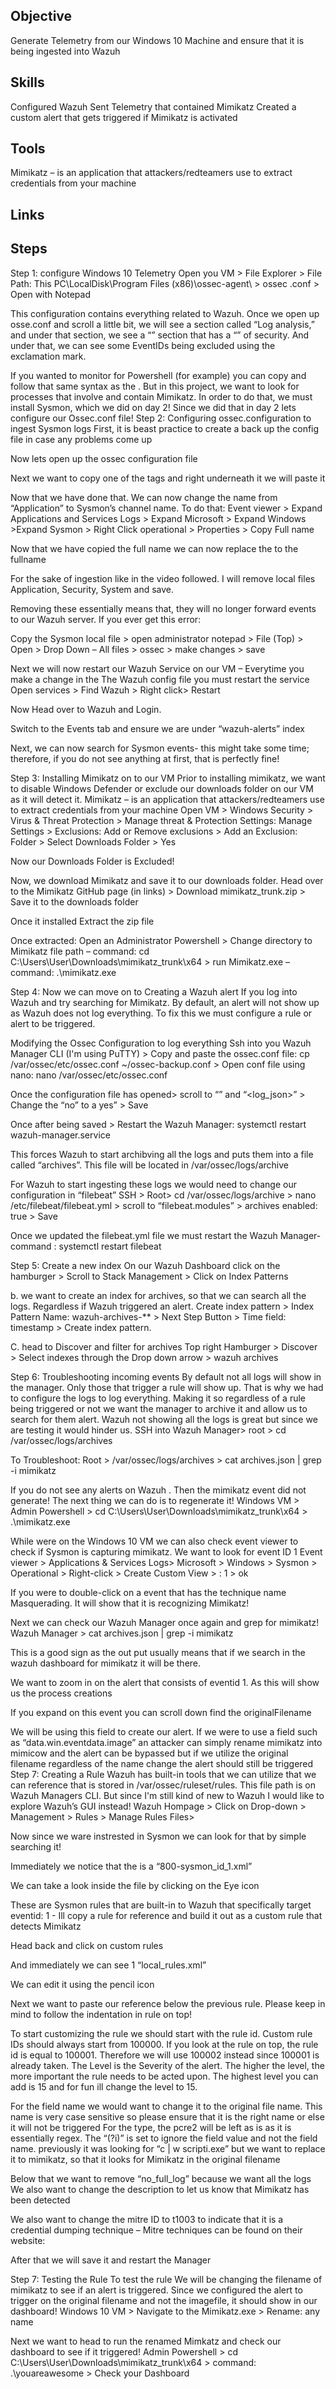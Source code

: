 ## Objective
Generate Telemetry from our Windows 10 Machine and ensure that it is being ingested into Wazuh
## Skills
Configured Wazuh
Sent Telemetry that contained Mimikatz
Created a custom alert that gets triggered if Mimikatz is activated
## Tools
Mimikatz – is an application that attackers/redteamers use to extract credentials from your machine

## Links


## Steps
Step 1: configure Windows 10 Telemetry
Open you VM > File Explorer > File Path: This PC\LocalDisk\Program Files (x86)\ossec-agent\ > ossec .conf > Open with Notepad




This configuration contains everything related to Wazuh.
Once we open up osse.conf and scroll a little bit, we will see a section called “Log analysis,” and under that section, we see a “<local file>” section that has a “<location>” of security. And under that, we can see some EventIDs being excluded using the exclamation mark.

If you wanted to monitor for Powershell (for example) you can copy and follow that same syntax as the <local file>. But in this project, we want to look for processes that involve and contain Mimikatz. In order to do that, we must install Sysmon, which we did on day 2! Since we did that in day 2 lets configure our Ossec.conf file!
Step 2: Configuring ossec.configuration to ingest Sysmon logs
First, it is beast practice to create a back up the config file in case any problems come up


Now lets open up the ossec configuration file

Next we want to copy one of the <local file> tags and right underneath it we will paste it


Now that we have done that. We can now change the <location> name from “Application” to Sysmon’s channel name. To do that:
Event viewer > Expand Applications and Services Logs > Expand Microsoft > Expand Windows >Expand Sysmon > Right Click operational > Properties >  Copy Full name



Now that we have copied the full name we can now replace the <location> to the fullname


For the sake of ingestion like in the video followed. I will remove local files Application, Security, System and save.


Removing these essentially means that, they will no longer forward events to our Wazuh server.
If you ever get this error:

Copy the Sysmon local file > open administrator notepad > File (Top) > Open > Drop Down – All files > ossec > make changes > save



Next we will now restart our Wazuh Service on our VM – Everytime you make a change in the The Wazuh config file you must restart the service
Open services > Find Wazuh > Right click> Restart


Now Head over to Wazuh and Login.

Switch to the Events tab and ensure we are under “wazuh-alerts” index

Next, we can now search for Sysmon events- this might take some time; therefore, if you do not see anything at first, that is perfectly fine!

Step 3: Installing Mimikatz on to our VM
Prior to installing mimikatz, we want to disable Windows Defender or exclude our downloads folder on our VM as it will detect it.
Mimikatz – is an application that attackers/redteamers use to extract credentials from your machine
Open VM > Windows Security > Virus & Threat Protection > Manage threat & Protection Settings: Manage Settings > Exclusions: Add or Remove exclusions > Add an Exclusion: Folder > Select Downloads Folder > Yes





Now our Downloads Folder is Excluded!

Now, we download Mimikatz and save it to our downloads folder.
Head over to the Mimikatz GitHub page (in links) > Download mimikatz_trunk.zip > Save it to the downloads folder

Once it installed Extract the zip file



Once extracted:
Open an Administrator Powershell > Change directory to Mimikatz file path – command: cd C:\Users\User\Downloads\mimikatz_trunk\x64 > run Mimikatz.exe – command: .\mimikatz.exe



Step 4: Now we can move on to Creating a Wazuh alert
If you log into Wazuh and try searching for Mimikatz. By default, an alert will not show up as Wazuh does not log everything. To fix this we must configure a rule or alert to be triggered.

Modifying the Ossec Configuration to log everything
Ssh into you Wazuh Manager CLI (I'm using PuTTY) > Copy and paste the ossec.conf file: cp /var/ossec/etc/ossec.conf ~/ossec-backup.conf > Open conf file using nano: nano /var/ossec/etc/ossec.conf



Once the configuration file has opened> scroll to “<logall>” and “<log_json>” > Change the  “no” to a yes” > Save


Once after being saved > Restart the Wazuh Manager: systemctl restart wazuh-manager.service

This forces Wazuh to start archibving all the logs and puts them into a file called “archives”. This file will be located in /var/ossec/logs/archive

For Wazuh to start ingesting these logs we would need to change our configuration in “filebeat”
SSH > Root> cd /var/ossec/logs/archive > nano /etc/filebeat/filebeat.yml > scroll to “filebeat.modules” > archives enabled: true > Save


Once we updated the filebeat.yml file we must restart the Wazuh Manager- command : systemctl restart filebeat

Step 5: Create a new index
On our Wazuh Dashboard click on the hamburger > Scroll to Stack Management > Click on Index Patterns




b. we want to create an index for archives, so that we can search all the logs. Regardless if Wazuh triggered an alert.
Create index pattern > Index Pattern Name: wazuh-archives-** > Next Step Button > Time field: timestamp > Create index pattern.



C. head to Discover and filter for archives
Top right Hamburger > Discover > Select indexes through the Drop down arrow > wazuh archives


Step 6: Troubleshooting incoming events
By default not all logs will show in the manager. Only those that trigger a rule will show up. That is why we had to configure the logs to log everything. Making it so regardless of a rule being triggered or not we want the manager to archive it and allow us to search for them alert. Wazuh not showing all the logs is great but since we are testing it would hinder us.
SSH into Wazuh Manager> root > cd /var/ossec/logs/archives

To Troubleshoot:
Root > /var/ossec/logs/archives > cat archives.json | grep -i mimikatz

If you do not see any alerts on Wazuh . Then the mimikatz event did not generate! The next thing we can do is to regenerate it!
Windows VM > Admin Powershell > cd C:\Users\User\Downloads\mimikatz_trunk\x64 > .\mimikatz.exe

While were on the Windows 10 VM we can also check event viewer to check if Sysmon is capturing mimikatz. We want to look for event ID 1
Event viewer > Applications & Services Logs> Microsoft > Windows > Sysmon > Operational > Right-click > Create Custom View > <All Event IDs> : 1 > ok


If you were to double-click on a event that has the technique name Masquerading. It will show that it is recognizing Mimikatz!


Next we can check our Wazuh Manager once again and grep for mimikatz!
Wazuh Manager > cat archives.json | grep -i mimikatz

This is a good sign as the out put usually means that if we search in the wazuh dashboard for mimikatz it will be there.

We want to zoom in on the alert that consists of eventid 1. As this will show us the process creations

If you expand on this event you can scroll down find the originalFilename

We will be using this field to create our alert. If we were to use a field such as “data.win.eventdata.image” an attacker can simply rename mimikatz into mimicow and the alert can be bypassed but if we utilize the original filename regardless of the name change the alert should still be triggered
Step 7: Creating a Rule
Wazuh has built-in tools that we can utilize that we can reference that is stored in /var/ossec/ruleset/rules. This file path is on Wazuh Managers CLI. But since I'm still kind of new to Wazuh I would like to explore Wazuh’s GUI instead!
Wazuh Hompage > Click on Drop-down > Management > Rules > Manage Rules Files>



Now since we ware instrested in Sysmon we can look for that by simple searching it!

Immediately we notice that the is a “800-sysmon_id_1.xml”

We can take a look inside the file by clicking on the Eye icon

These are Sysmon rules that are built-in to Wazuh that specifically target eventid: 1 - Ill copy a rule for reference and build it out as a custom rule that detects Mimikatz

Head back and click on custom rules

And immediately we can see 1 “local_rules.xml”

We can edit it using the pencil icon

Next we want to paste our reference below the previous rule. Please keep in mind to follow the indentation in rule on top!

To start customizing the rule we should start with the rule id. Custom rule IDs should always start from 100000. If you look at the rule on top, the rule id is equal to 100001. Therefore we will use 100002 instead since 100001 is already taken.
The Level is the Severity of the alert. The higher the level, the more important the rule needs to be acted upon. The highest level you can add is 15 and for fun ill change the level to 15.

For the field name we would want to change it to the original file name. This name is very case sensitive so please ensure that it is the right name or else it will not be triggered
For the type, the pcre2 will be left as is as it is essentially regex. The “(?i)” is set to ignore the field value and not the field name. previously it was looking for “c | w scripti.exe” but we want to replace it to mimikatz, so that it looks for Mimikatz in the original filename

Below that we want to remove “<options>no_full_log</options>” because we want all the logs
We also want to change the description to let us know that Mimikatz has been detected

We also want to change the mitre ID to t1003 to indicate that it is a credential dumping technique – Mitre techniques can be found on their website:

After that we will save it and restart the Manager



Step 7: Testing the Rule
To test the rule We will be changing the filename of mimikatz to see if an alert is triggered. Since we configured the alert to trigger on the original filename and not the imagefile, it should show in our dashboard!
Windows 10 VM > Navigate to the Mimikatz.exe > Rename: any name


Next we want to head to run the renamed Mimkatz and check our dashboard to see if it triggered!
Admin Powershell > cd C:\Users\User\Downloads\mimikatz_trunk\x64 > command: .\youareawesome > Check your Dashboard


